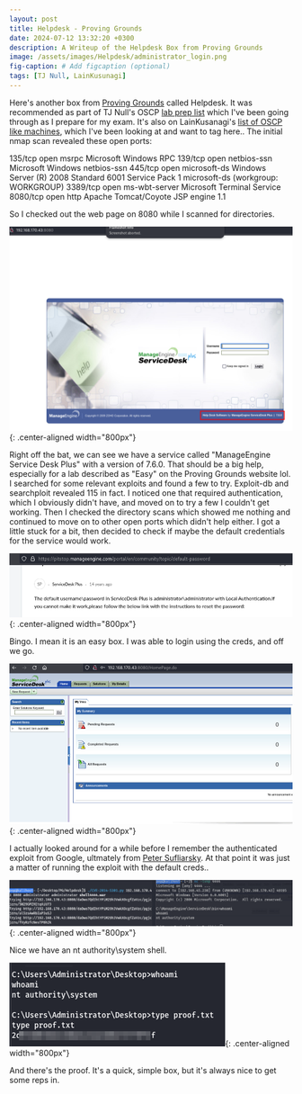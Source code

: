 ```yaml
---
layout: post
title: Helpdesk - Proving Grounds
date: 2024-07-12 13:32:20 +0300
description: A Writeup of the Helpdesk Box from Proving Grounds
image: /assets/images/Helpdesk/administrator_login.png
fig-caption: # Add figcaption (optional)
tags: [TJ Null, LainKusunagi]
---
```


Here's another box from [Proving Grounds](https://www.offsec.com/labs/) called Helpdesk. It was recommended as part of TJ Null's OSCP [lab prep list](https://docs.google.com/spreadsheets/u/1/d/1dwSMIAPIam0PuRBkCiDI88pU3yzrqqHkDtBngUHNCw8/htmlview#) which I've been going through as I prepare for my exam. It's also on  LainKusanagi's [list of OSCP like machines](https://www.reddit.com/r/oscp/comments/1c8pzyz/lainkusanagi_list_of_oscp_like_machines/), which I've been looking at and want to tag here.. The initial nmap scan revealed these open ports:

135/tcp  open  msrpc         Microsoft Windows RPC
139/tcp  open  netbios-ssn   Microsoft Windows netbios-ssn
445/tcp  open  microsoft-ds  Windows Server (R) 2008 Standard 6001 Service Pack 1 microsoft-ds (workgroup: WORKGROUP)
3389/tcp open  ms-wbt-server Microsoft Terminal Service
8080/tcp open  http          Apache Tomcat/Coyote JSP engine 1.1

So I checked out the web page on 8080 while I scanned for directories. 

![Helpdesk Landing Page](/assets/images/Helpdesk/8080login_page.png){: .center-aligned width="800px"}

Right off the bat, we can see we have a service called "ManageEngine Service Desk Plus" with a version of 7.6.0. That should be a big help, especially for a lab described as "Easy" on the Proving Grounds website lol. I searched for some relevant exploits and found a few to try. Exploit-db and searchploit revealed 115 in fact. I noticed one that required authentication, which I obviously didn't have, and moved on to try a few I couldn't get working. Then I checked the directory scans which showed me nothing and continued to move on to other open ports which didn't help either. I got a little stuck for a bit, then decided to check if maybe the default credentials for the service would work. 

![Default Creds](/assets/images/Helpdesk/default_login_help.png){: .center-aligned width="800px"}

Bingo. I mean it is an easy box. I was able to login using the creds, and off we go. 

![Admin Portal](/assets/images/Helpdesk/administrator_login.png){: .center-aligned width="800px"}

I actually looked around for a while before I remember the authenticated exploit from Google, ultmately from [Peter Sufliarsky](https://github.com/PeterSufliarsky/exploits/blob/master/CVE-2014-5301.py). At that point it was just a matter of running the exploit with the default creds.. 

![Exploit Ran](/assets/images/Helpdesk/shell_caught.png){: .center-aligned width="800px"}

Nice we have an nt authority\system shell.

![Proof](/assets/images/Helpdesk/proof.txt.png){: .center-aligned width="800px"}

And there's the proof. It's a quick, simple box, but it's always nice to get some reps in. 
